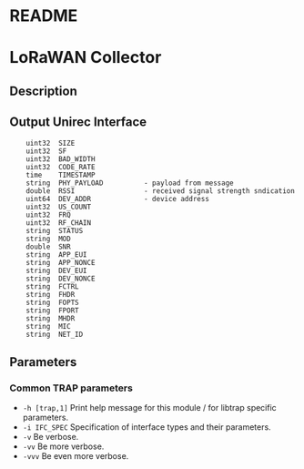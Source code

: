 # README
# LoRaWAN Collector

## Description


## Output Unirec Interface
        uint32  SIZE
        uint32  SF
        uint32  BAD_WIDTH
        uint32  CODE_RATE
        time    TIMESTAMP
        string  PHY_PAYLOAD          - payload from message
        double  RSSI                 - received signal strength sndication
        uint64  DEV_ADDR             - device address
        uint32  US_COUNT
        uint32  FRQ
        uint32  RF_CHAIN
        string  STATUS
        string  MOD
        double  SNR
        string  APP_EUI
        string  APP_NONCE
        string  DEV_EUI
        string  DEV_NONCE
        string  FCTRL
        string  FHDR
        string  FOPTS
        string  FPORT
        string  MHDR
        string  MIC
        string  NET_ID

## Parameters
### Common TRAP parameters
- `-h [trap,1]`      Print help message for this module / for libtrap specific parameters.
- `-i IFC_SPEC`      Specification of interface types and their parameters.
- `-v`               Be verbose.
- `-vv`              Be more verbose.
- `-vvv`             Be even more verbose.

